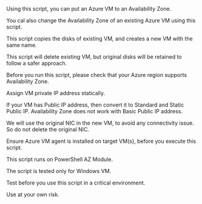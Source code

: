 Using this script, you can put an Azure VM to an Availability Zone.

You cal also change the Availability Zone of an existing Azure VM using this script.

This script copies the disks of existing VM, and creates a new VM with the same name.

This script will delete existing VM, but original disks will be retained to follow a safer approach.

Before you run this script, please check that your Azure region supports Availability Zone.

Assign VM private IP address statically.

If your VM has Public IP address, then convert it to Standard and Static Public IP. Availability Zone does not work with Basic Public IP address.

We will use the original NIC in the new VM, to avoid any connectivity issue. So do not delete the original NIC.

Ensure Azure VM agent is installed on target VM(s), before you execute this script.

This script runs on PowerShell AZ Module.

The script is tested only for Windows VM.

Test before you use this script in a critical environment.

Use at your own risk.
